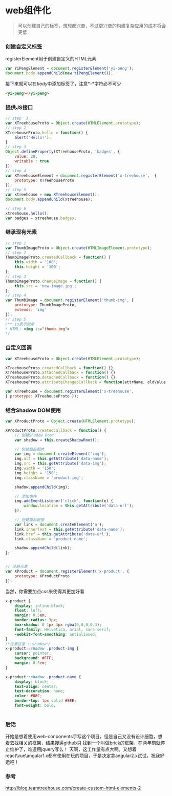 # web组件化
> 可以创建自己的标签，想想都兴奋，不过更兴奋的构建复杂应用的成本将会更低

### 创建自定义标签
registerElement用于创建自定义的HTML元素  

```javascript
var YiPengElement = document.registerElement('yi-peng');
document.body.appendChild(new YiPengElement());
```  

接下来就可以在*body*中添加标签了，注意*-*字符必不可少   

```html
<yi-peng></yi-peng>
```

### 提供JS接口
```javascript
// step  1
var XTreehouseProto = Object.create(HTMLElement.prototype);
// step 2
XTreehouseProto.hello = function() {
    alert('Hello!');
}
// step 3
Object.defineProperty(XTreehouseProto, 'badges', { 
    value: 20,
    writable : true
});
// step 4
var XTreehouseElement = document.registerElement('x-treehouse',  { 
    prototype: XTreehouseProto
});
// step 5
var xtreehouse = new XTreehouseElement();
document.body.appendChild(xtreehouse);

// step 6
xtreehouse.hello();
var badges = xtreehouse.badges;
```

### 继承现有元素
```javascript
// step 1 
var ThumbImageProto = Object.create(HTMLImageElement.prototype);
// step 2 
ThumbImageProto.createdCallback = function() {
    this.width = '100';
    this.height = '100';
};
// step 3
ThumbImageProto.changeImage = function() {
    this.src = 'new-image.jpg';
};
// step 4
var ThumbImage = document.registerElement('thumb-img', {
    prototype: ThumbImageProto,
    extends: 'img'
});
// step 5
/** is表示继承
* HTML: <img is="thumb-img">
*/
```

### 自定义回调
```javascript
var XTreehouseProto = Object.create(HTMLElement.prototype);

XTreehouseProto.createdCallback = function() {}
XTreehouseProto.attachedCallback = function() {}
XTreehouseProto.detachedCallback = function() {}
XTreehouseProto.attributeChangedCallback = function(attrName, oldValue, newValue) {}

var XTreehouse = document.registerElement('x-treehouse',  
{ prototype: XTreehouseProto });
```

### 结合Shadow DOM使用
```javascript
var XProductProto = Object.create(HTMLElement.prototype);

XProductProto.createdCallback = function() {
    // 创建Shadow Root
    var shadow = this.createShadowRoot();

    // 创建商品图片
    var img = document.createElement('img');
    img.alt = this.getAttribute('data-name');
    img.src = this.getAttribute('data-img');
    img.width = '150';
    img.height = '150';
    img.className = 'product-img';

    shadow.appendChild(img);

    // 添加事件
    img.addEventListener('click', function(e) {
        window.location = this.getAttribute('data-url');
    });

    // 创建商品链接
    var link = document.createElement('a');
    link.innerText = this.getAttribute('data-name');
    link.href = this.getAttribute('data-url');
    link.className = 'product-name';

    shadow.appendChild(link);
};


// 注册元素
var XProduct = document.registerElement('x-product', {
    prototype: XProductProto
});
```  
当然，你需要加点css来使得其更加好看

```css
x-product {
    display: inline-block;
    float: left;
    margin: 0.5em;
    border-radius: 3px;
    box-shadow: 0 1px 3px rgba(0,0,0,0.3);
    font-family: Helvetica, arial, sans-serif;
    -webkit-font-smoothing: antialiased;
}
/*注意这里 ::shadow*/
x-product::shadow .product-img {
    cursor: pointer;
    background: #FFF;
    margin: 0.5em;
}

x-product::shadow .product-name {
    display: block;
    text-align: center;
    text-decoration: none;
    color: #08C;
    border-top: 1px solid #EEE;
    font-weight: bold;
   
```

### 后话
开始是想着使用web-conponents手写这个项目，但是自己又没有设计细胞，想着去找相关的框架，结果搜遍github只
找到一个叫做[brick](https://github.com/mozbrick/brick)的框架，在两年前就停止维护了，难道用jquery写么！
天啊，这工作量有点大啊。又想着react\vue\angular1.x都有使用在玩的项目，于是决定拿angular2.x试试，祝我好运吧！

### 参考
http://blog.teamtreehouse.com/create-custom-html-elements-2
